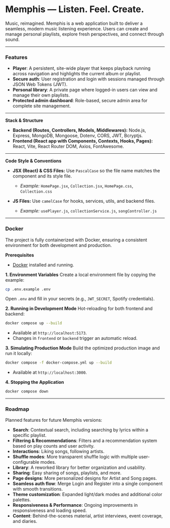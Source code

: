 # Memphis — Listen. Feel. Create.

Music, reimagined. Memphis is a web application built to deliver a seamless, modern music listening experience. Users can create and manage personal playlists, explore fresh perspectives, and connect through sound.

---

### Features

* **Player**: A persistent, site-wide player that keeps playback running across navigation and highlights the current album or playlist.
* **Secure auth**: User registration and login with sessions managed through JSON Web Tokens (JWT).
* **Personal library**: A private page where logged-in users can view and manage their own playlists.
* **Protected admin dashboard**: Role-based, secure admin area for complete site management.

---

**Stack & Structure**

* **Backend (Routes, Controllers, Models, Middlewares):** Node.js, Express, MongoDB, Mongoose, Dotenv, CORS, JWT, Bcryptjs.
* **Frontend (React app with Components, Contexts, Hooks, Pages):** React, Vite, React Router DOM, Axios, FontAwesome.

---

**Code Style & Conventions**

* **JSX (React) & CSS Files:** Use `PascalCase` so the file name matches the component and its style file.

  * *Example:* `HomePage.jsx`, `Collection.jsx`, `HomePage.css`, `Collection.css`
* **JS Files:** Use `camelCase` for hooks, services, utils, and backend files.

  * *Example:* `usePlayer.js`, `collectionService.js`, `songController.js`

---

### Docker

The project is fully containerized with Docker, ensuring a consistent environment for both development and production.

**Prerequisites**

* [Docker](https://www.docker.com/products/docker-desktop/) installed and running.

**1. Environment Variables**
Create a local environment file by copying the example:

```bash
cp .env.example .env
```

Open `.env` and fill in your secrets (e.g., `JWT_SECRET`, Spotify credentials).

**2. Running in Development Mode**
Hot-reloading for both frontend and backend:

```bash
docker compose up --build
```

* Available at `http://localhost:5173`.
* Changes in `frontend` or `backend` trigger an automatic reload.

**3. Simulating Production Mode**
Build the optimized production image and run it locally:

```bash
docker compose -f docker-compose.yml up --build
```

* Available at `http://localhost:3000`.

**4. Stopping the Application**

```bash
docker compose down
```

---

### Roadmap

Planned features for future Memphis versions:

* **Search**: Contextual search, including searching by lyrics within a specific playlist.
* **Filtering & Recommendations**: Filters and a recommendation system based on play counts and user activity.
* **Interactions**: Liking songs, following artists.
* **Shuffle modes**: More transparent shuffle logic with multiple user-configurable modes.
* **Library**: A reworked library for better organization and usability.
* **Sharing**: Easy sharing of songs, playlists, and more.
* **Page designs**: More personalized designs for Artist and Song pages.
* **Seamless auth flow**: Merge Login and Register into a single component with smooth transitions.
* **Theme customization**: Expanded light/dark modes and additional color palettes.
* **Responsiveness & Performance**: Ongoing improvements in responsiveness and loading speed.
* **Content**: Behind-the-scenes material, artist interviews, event coverage, and diaries.